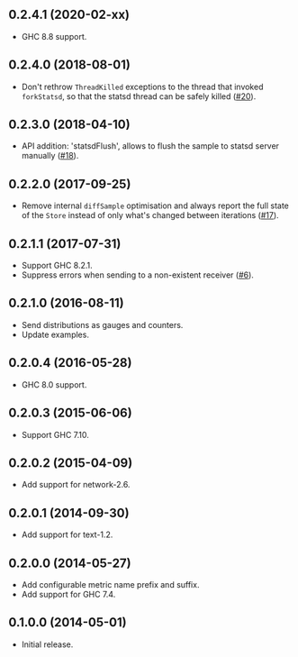 ## 0.2.4.1 (2020-02-xx)

 * GHC 8.8 support.

## 0.2.4.0 (2018-08-01)

* Don't rethrow `ThreadKilled` exceptions to the thread that invoked
  `forkStatsd`, so that the statsd thread can be safely killed
  ([#20](https://github.com/tibbe/ekg-statsd/pull/20)).

## 0.2.3.0 (2018-04-10)

 * API addition: 'statsdFlush', allows to flush the sample to statsd
   server manually
   ([#18](https://github.com/tibbe/ekg-statsd/pull/18)).

## 0.2.2.0 (2017-09-25)

 * Remove internal `diffSample` optimisation and always report the
   full state of the `Store` instead of only what's changed between
   iterations ([#17](https://github.com/tibbe/ekg-statsd/pull/17)).

## 0.2.1.1 (2017-07-31)

 * Support GHC 8.2.1.
 * Suppress errors when sending to a non-existent receiver
   ([#6](https://github.com/tibbe/ekg-statsd/pull/6)).

## 0.2.1.0 (2016-08-11)

 * Send distributions as gauges and counters.
 * Update examples.

## 0.2.0.4 (2016-05-28)

 * GHC 8.0 support.

## 0.2.0.3 (2015-06-06)

 * Support GHC 7.10.

## 0.2.0.2 (2015-04-09)

 * Add support for network-2.6.

## 0.2.0.1 (2014-09-30)

 * Add support for text-1.2.

## 0.2.0.0 (2014-05-27)

 * Add configurable metric name prefix and suffix.
 * Add support for GHC 7.4.

## 0.1.0.0 (2014-05-01)

 * Initial release.
